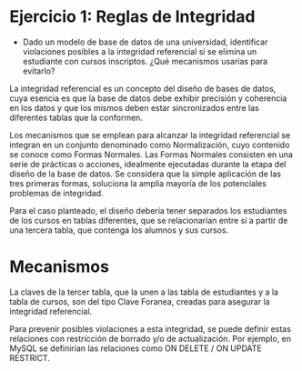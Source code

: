 # Ejercicio 1: Reglas de Integridad

- Dado un modelo de base de datos de una universidad, identificar violaciones posibles a la integridad referencial si se elimina un estudiante con cursos inscriptos. ¿Qué mecanismos usarías para evitarlo? 


La integridad referencial es un concepto del diseño de bases de datos, cuya esencia es que la base de datos debe exhibir precisión y coherencia en los datos y que los mismos deben estar sincronizados entre las diferentes tablas que la conformen. 

Los mecanismos que se emplean para alcanzar la integridad referencial se integran en un conjunto denominado como Normalización, cuyo contenido se conoce como Formas Normales. Las Formas Normales consisten en una serie de prácticas o acciones, idealmente ejecutadas durante la etapa del diseño de la base de datos. Se considera que la simple aplicación de las tres primeras formas, soluciona la amplia mayoría de los potenciales problemas de integridad.

Para el caso planteado, el diseño debería tener separados los estudiantes de los cursos en tablas diferentes, que se relacionarían entre sí a partir de una tercera tabla, que contenga los alumnos y sus cursos.

# Mecanismos

La claves de la tercer tabla, que la unen a las tabla de estudiantes y a la tabla de cursos, son del tipo Clave Foranea, creadas para asegurar la integridad referencial. 

Para prevenir posibles violaciones a esta integridad, se puede definir estas relaciones con restricción de borrado y/o de actualización. Por ejemplo, en MySQL se definirían las relaciones como ON DELETE / ON UPDATE RESTRICT.